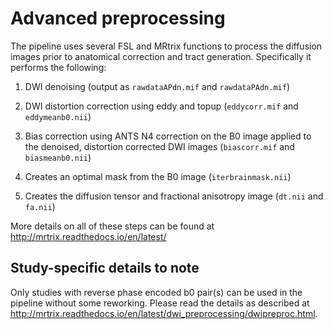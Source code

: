 # Advanced preprocessing

The pipeline uses several FSL and MRtrix functions to process the diffusion images prior to anatomical correction and tract generation. Specifically it performs the following:

  1) DWI denoising (output as `rawdataAPdn.mif` and `rawdataPAdn.mif`)

  2) DWI distortion correction using eddy and topup (`eddycorr.mif` and `eddymeanb0.nii`)

  3) Bias correction using ANTS N4 correction on the B0 image applied to the denoised, distortion corrected DWI images (`biascorr.mif` and `biasmeanb0.nii`)

  4) Creates an optimal mask from the B0 image (`iterbrainmask.nii`)

  5) Creates the diffusion tensor and fractional anisotropy image (`dt.nii` and `fa.nii`)

More details on all of these steps can be found at http://mrtrix.readthedocs.io/en/latest/

## Study-specific details to note

Only studies with reverse phase encoded b0 pair(s) can be used in the pipeline without some reworking. Please read the details as described at http://mrtrix.readthedocs.io/en/latest/dwi_preprocessing/dwipreproc.html.
